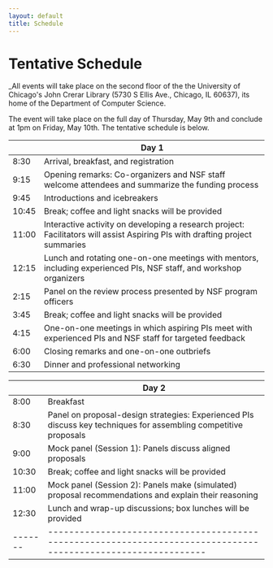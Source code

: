 ```yaml
---
layout: default
title: Schedule
---
```


# Tentative Schedule

_All events will take place on the second floor of the the University of Chicago's John Crerar Library (5730 S Ellis Ave., Chicago, IL 60637), its home of the Department of Computer Science.

The event will take place on the full day of Thursday, May 9th and conclude at 1pm on Friday, May 10th. The tentative schedule is below.

|       | Day 1                                                                                                                        |
| ----- | ---------------------------------------------------------------------------------------------------------------------------- |
| 8:30  | Arrival, breakfast, and registration                                                                                         |
| 9:15  | Opening remarks: Co-organizers and NSF staff welcome attendees and summarize the funding process                             |
| 9:45  | Introductions and icebreakers                                                                                                |
| 10:45 | Break; coffee and light snacks will be provided                                                                              |
| 11:00 | Interactive activity on developing a research project: Facilitators will assist Aspiring PIs with drafting project summaries |
| 12:15 | Lunch and rotating one-on-one meetings with mentors, including experienced PIs, NSF staff, and workshop organizers           |
| 2:15  | Panel on the review process presented by NSF program officers                                                                |
| 3:45  | Break; coffee and light snacks will be provided                                                                              |
| 4:15  | One-on-one meetings in which aspiring PIs meet with experienced PIs and NSF staff for targeted feedback                      |
| 6:00  | Closing remarks and one-on-one outbriefs                                                                                     |
| 6:30  | Dinner and professional networking                                                                          |

|         | Day 2                                                                                                            |
| ------- | ---------------------------------------------------------------------------------------------------------------- |
| 8:00    | Breakfast                                                                                                        |
| 8:30    | Panel on proposal-design strategies: Experienced PIs discuss key techniques for assembling competitive proposals |
| 9:00    | Mock panel (Session 1): Panels discuss aligned proposals                                                         |
| 10:30   | Break; coffee and light snacks will be provided                                                                  |
| 11:00   | Mock panel (Session 2): Panels make (simulated) proposal recommendations and explain their reasoning             |
| 12:30   | Lunch and wrap-up discussions; box lunches will be provided                                                      |
| ------- | --------------------------------------------------------------------------------------------------------------   |

<!--

last year's detailed schedule
* Thursday, May 9th
  * 8:30am : Arrival, Breakfast, and Registration

  * 9:30 : Opening remarks
     * Organizers will welcome everyone to the event

  * 9:45 : Introductions and Icebreakers
     * We will go around the room and do introductions, and break up into groups for a icebreaker activity

  * 10:45 : Coffee break


  * 11:00 : Panel 1: Research Project Development
    * Serge Egelman, Siddharth Garg, Michelle Mazurek, and Peter Peterson will share insights from their proposal writing and development process, including stories of successes and failures. Rachel Greenstadt will moderate.

  * 12:15 : Lunch and One-on-one meetings
    * NSF Mentors: Jeremy Epstein, Li Yang, Phillip Regalia, Daniela Oliveira, Anna Squicciarini, Dan Cosley, James Joshi, Chungsheng Xin, Cliff Wang, James Joshi
	* Community Mentors: Adam Aviv, Rachel Greenstadt, Serge Egelman, Arkady Yerukhimovich, Michelle MAzurek, Peter Peterson, Ramesh Karri, and Sidharth Garg

  * 2:15 : Panel 2: Panel Review Process
    * NSF Program Officers: Li Yang, Jeremy Epstein, Phillip Regalia, and Daniela Oliveira will share their insights about the panel reviewing process. Adam Aviv will moderate this panel.
  * 3:45 : Break
  * 4:15 : BOF sessions
    * Participants will submit topics they are interested in discussion, and we will break into smaller groups to address those topics with aspiring PIs and mentors

  * 6:00 : Closing Remarks and Outbrief
    * Each BOF leader will present a quick outbrief of the group.

  * 6:30 : Dinner
    * There will be a buffet dinner and network event.

* Friday, May 5th
  * 8:00 : Breakfast
  * 8:30 : Opening Remarks
    * Guidance on the review process

  * 9:00 : Mock Panel Session 1
    * Panels will meet to discuss all aligned proposals
	* Panel Moderators will include:
      * NSF Mentors: Jeremy Epstein, Li Yang, Phillip Regalia, Daniela Oliveira, Anna Squicciarini, Dan Cosley, James Joshi, Chungsheng Xin, Cliff Wang, James Joshi
      * Community Mentors: Adam Aviv, Rachel Greenstadt, Serge Egelman, Arkady Yerukhimovich, Michelle MAzurek, Peter Peterson, Ramesh Karri, and Sidharth Garg

  * 10:30 : Break
  * 11:00 : Mock Panel session 2
    * Panels will meet and write a recommendation for each proposals
	* Panel Moderators will include:
      * NSF Mentors: Jeremy Epstein, Li Yang, Phillip Regalia, Daniela Oliveira, Anna Squicciarini, Dan Cosley, James Joshi, Chungsheng Xin, Cliff Wang, James Joshi
      * Community Mentors: Adam Aviv, Rachel Greenstadt, Serge Egelman, Arkady Yerukhimovich, Michelle MAzurek, Peter Peterson, Ramesh Karri, and Sidharth Garg

  * 12:30 : Box Lunches to-go
    * Box lunches provided as you head out

-->
